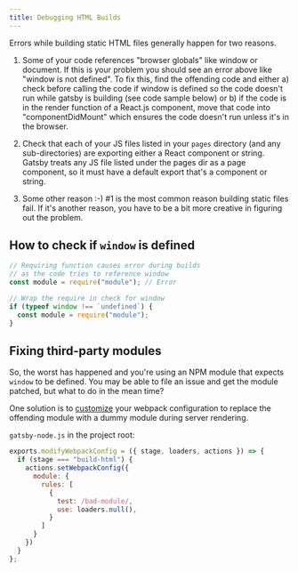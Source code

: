 ```yaml
---
title: Debugging HTML Builds
---
```


Errors while building static HTML files generally happen for two reasons.

1. Some of your code references "browser globals" like window or document. If
   this is your problem you should see an error above like "window is not
   defined". To fix this, find the offending code and either a) check before
   calling the code if window is defined so the code doesn't run while gatsby is
   building (see code sample below) or b) if the code is in the render function
   of a React.js component, move that code into "componentDidMount" which
   ensures the code doesn't run unless it's in the browser.

2. Check that each of your JS files listed in your `pages` directory (and any
   sub-directories) are exporting either a React component or string. Gatsby
   treats any JS file listed under the pages dir as a page component, so it must
   have a default export that's a component or string.

3. Some other reason :-) #1 is the most common reason building static files
   fail. If it's another reason, you have to be a bit more creative in figuring
   out the problem.

## How to check if `window` is defined

```javascript
// Requiring function causes error during builds
// as the code tries to reference window
const module = require("module"); // Error

// Wrap the require in check for window
if (typeof window !== `undefined`) {
  const module = require("module");
}
```

## Fixing third-party modules

So, the worst has happened and you're using an NPM module that expects `window`
to be defined. You may be able to file an issue and get the module patched, but
what to do in the mean time?

One solution is to [customize](/docs/add-custom-webpack-config) your webpack
configuration to replace the offending module with a dummy module during server
rendering.

`gatsby-node.js` in the project root:

```js
exports.modifyWebpackConfig = ({ stage, loaders, actions }) => {
  if (stage === "build-html") {
    actions.setWebpackConfig({
      module: {
        rules: [
          {
            test: /bad-module/,
            use: loaders.null(),
          }
        ]
      }
    })
  }
};
```
